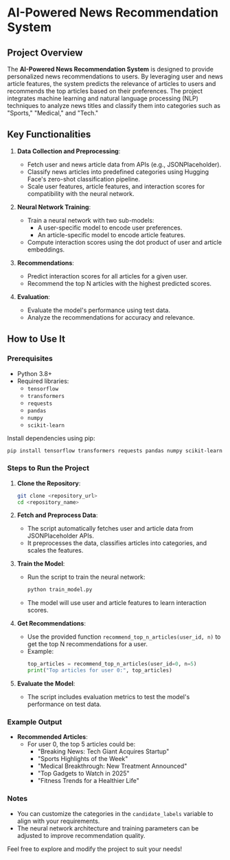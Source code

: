 # AI-Powered News Recommendation System

## Project Overview

The **AI-Powered News Recommendation System** is designed to provide personalized news recommendations to users. By leveraging user and news article features, the system predicts the relevance of articles to users and recommends the top articles based on their preferences. The project integrates machine learning and natural language processing (NLP) techniques to analyze news titles and classify them into categories such as "Sports," "Medical," and "Tech."

## Key Functionalities

1. **Data Collection and Preprocessing**:
   - Fetch user and news article data from APIs (e.g., JSONPlaceholder).
   - Classify news articles into predefined categories using Hugging Face's zero-shot classification pipeline.
   - Scale user features, article features, and interaction scores for compatibility with the neural network.

2. **Neural Network Training**:
   - Train a neural network with two sub-models:
     - A user-specific model to encode user preferences.
     - An article-specific model to encode article features.
   - Compute interaction scores using the dot product of user and article embeddings.

3. **Recommendations**:
   - Predict interaction scores for all articles for a given user.
   - Recommend the top N articles with the highest predicted scores.

4. **Evaluation**:
   - Evaluate the model's performance using test data.
   - Analyze the recommendations for accuracy and relevance.

## How to Use It

### Prerequisites

- Python 3.8+
- Required libraries:
  - `tensorflow`
  - `transformers`
  - `requests`
  - `pandas`
  - `numpy`
  - `scikit-learn`

Install dependencies using pip:
```bash
pip install tensorflow transformers requests pandas numpy scikit-learn
```

### Steps to Run the Project

1. **Clone the Repository**:
   ```bash
   git clone <repository_url>
   cd <repository_name>
   ```

2. **Fetch and Preprocess Data**:
   - The script automatically fetches user and article data from JSONPlaceholder APIs.
   - It preprocesses the data, classifies articles into categories, and scales the features.

3. **Train the Model**:
   - Run the script to train the neural network:
     ```bash
     python train_model.py
     ```
   - The model will use user and article features to learn interaction scores.

4. **Get Recommendations**:
   - Use the provided function `recommend_top_n_articles(user_id, n)` to get the top N recommendations for a user.
   - Example:
     ```python
     top_articles = recommend_top_n_articles(user_id=0, n=5)
     print("Top articles for user 0:", top_articles)
     ```

5. **Evaluate the Model**:
   - The script includes evaluation metrics to test the model's performance on test data.

### Example Output

- **Recommended Articles**:
  - For user 0, the top 5 articles could be:
    - "Breaking News: Tech Giant Acquires Startup"
    - "Sports Highlights of the Week"
    - "Medical Breakthrough: New Treatment Announced"
    - "Top Gadgets to Watch in 2025"
    - "Fitness Trends for a Healthier Life"

### Notes
- You can customize the categories in the `candidate_labels` variable to align with your requirements.
- The neural network architecture and training parameters can be adjusted to improve recommendation quality.

Feel free to explore and modify the project to suit your needs!

